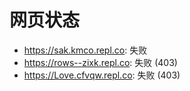 # 网页状态
- https://sak.kmco.repl.co: 失败
- https://rows--zixk.repl.co: 失败 (403)
- https://Love.cfvqw.repl.co: 失败 (403)
